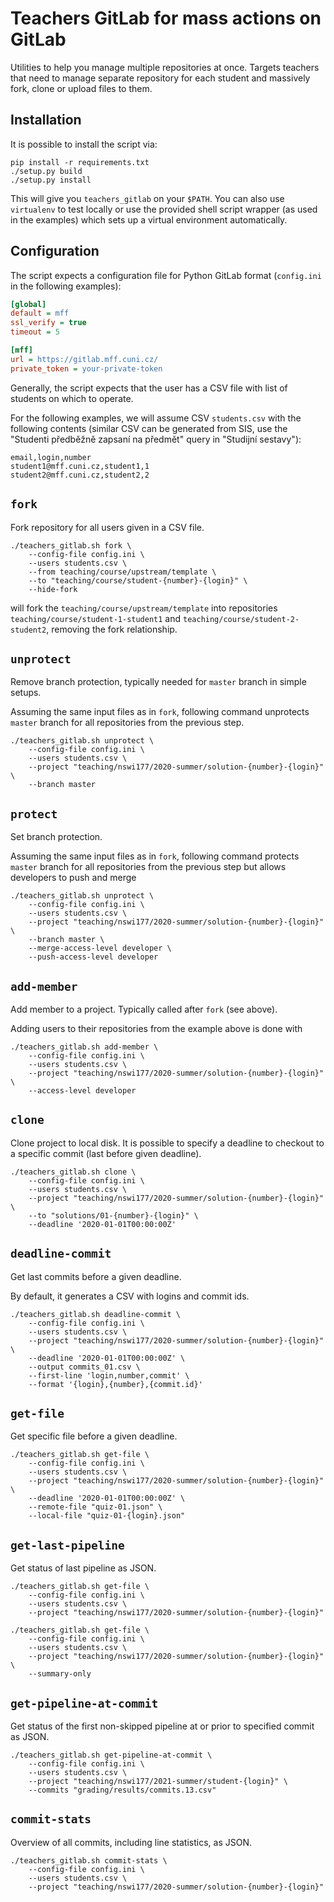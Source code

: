# Teachers GitLab for mass actions on GitLab

Utilities to help you manage multiple repositories at once.
Targets teachers that need to manage separate repository for each
student and massively fork, clone or upload files to them.

## Installation

It is possible to install the script via:

```shell
pip install -r requirements.txt
./setup.py build
./setup.py install
```

This will give you `teachers_gitlab` on your `$PATH`. You can also
use `virtualenv` to test locally or use the provided shell script
wrapper (as used in the examples) which sets up a virtual
environment automatically.

## Configuration

The script expects a configuration file for Python GitLab
format (`config.ini` in the following examples):

```ini
[global]
default = mff
ssl_verify = true
timeout = 5

[mff]
url = https://gitlab.mff.cuni.cz/
private_token = your-private-token
```

Generally, the script expects that the user has a CSV file with
list of students on which to operate.

For the following examples, we will assume CSV `students.csv` with
the following contents (similar CSV can be generated from SIS,
use the "Studenti předběžně zapsaní na předmět" query in
"Studijní sestavy"):

```csv
email,login,number
student1@mff.cuni.cz,student1,1
student2@mff.cuni.cz,student2,2
```

## `fork`

Fork repository for all users given in a CSV file.

```shell
./teachers_gitlab.sh fork \
    --config-file config.ini \
    --users students.csv \
    --from teaching/course/upstream/template \
    --to "teaching/course/student-{number}-{login}" \
    --hide-fork
```

will fork the `teaching/course/upstream/template` into
repositories `teaching/course/student-1-student1`
and `teaching/course/student-2-student2`, removing the
fork relationship.

## `unprotect`

Remove branch protection, typically needed for `master` branch
in simple setups.

Assuming the same input files as in `fork`, following command
unprotects `master` branch for all repositories from the previous
step.

```shell
./teachers_gitlab.sh unprotect \
    --config-file config.ini \
    --users students.csv \
    --project "teaching/nswi177/2020-summer/solution-{number}-{login}" \
    --branch master
```

## `protect`

Set branch protection.

Assuming the same input files as in `fork`, following command
protects `master` branch for all repositories from the previous
step but allows developers to push and merge

```shell
./teachers_gitlab.sh unprotect \
    --config-file config.ini \
    --users students.csv \
    --project "teaching/nswi177/2020-summer/solution-{number}-{login}" \
    --branch master \
    --merge-access-level developer \
    --push-access-level developer
```

## `add-member`

Add member to a project. Typically called after `fork` (see above).

Adding users to their repositories from the example above is done with

```shell
./teachers_gitlab.sh add-member \
    --config-file config.ini \
    --users students.csv \
    --project "teaching/nswi177/2020-summer/solution-{number}-{login}" \
    --access-level developer
```

## `clone`

Clone project to local disk. It is possible to specify a deadline to
checkout to a specific commit (last before given deadline).

```shell
./teachers_gitlab.sh clone \
    --config-file config.ini \
    --users students.csv \
    --project "teaching/nswi177/2020-summer/solution-{number}-{login}" \
    --to "solutions/01-{number}-{login}" \
    --deadline '2020-01-01T00:00:00Z'
```

## `deadline-commit`

Get last commits before a given deadline.

By default, it generates a CSV with logins and commit ids.

```shell
./teachers_gitlab.sh deadline-commit \
    --config-file config.ini \
    --users students.csv \
    --project "teaching/nswi177/2020-summer/solution-{number}-{login}" \
    --deadline '2020-01-01T00:00:00Z' \
    --output commits_01.csv \
    --first-line 'login,number,commit' \
    --format '{login},{number},{commit.id}'
```

## `get-file`

Get specific file before a given deadline.

```shell
./teachers_gitlab.sh get-file \
    --config-file config.ini \
    --users students.csv \
    --project "teaching/nswi177/2020-summer/solution-{number}-{login}" \
    --deadline '2020-01-01T00:00:00Z' \
    --remote-file "quiz-01.json" \
    --local-file "quiz-01-{login}.json"
```

## `get-last-pipeline`

Get status of last pipeline as JSON.

```shell
./teachers_gitlab.sh get-file \
    --config-file config.ini \
    --users students.csv \
    --project "teaching/nswi177/2020-summer/solution-{number}-{login}"
```

```shell
./teachers_gitlab.sh get-file \
    --config-file config.ini \
    --users students.csv \
    --project "teaching/nswi177/2020-summer/solution-{number}-{login}" \
    --summary-only
```

## `get-pipeline-at-commit`

Get status of the first non-skipped pipeline at or prior to specified commit as JSON.

```shell
./teachers_gitlab.sh get-pipeline-at-commit \
    --config-file config.ini \
    --users students.csv \
    --project "teaching/nswi177/2021-summer/student-{login}" \
    --commits "grading/results/commits.13.csv"
```

## `commit-stats`

Overview of all commits, including line statistics, as JSON.

```shell
./teachers_gitlab.sh commit-stats \
    --config-file config.ini \
    --users students.csv \
    --project "teaching/nswi177/2020-summer/solution-{number}-{login}"
```
